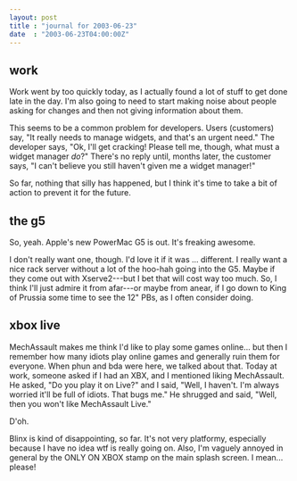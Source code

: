 ```yaml
---
layout: post
title : "journal for 2003-06-23"
date  : "2003-06-23T04:00:00Z"
---
```


## work

Work went by too quickly today, as I actually found a lot of stuff to get done late in the day.  I'm also going to need to start making noise about people asking for changes and then not giving information about them.

This seems to be a common problem for developers.  Users (customers) say, "It really needs to manage widgets, and that's an urgent need."  The developer says, "Ok, I'll get cracking!  Please tell me, though, what must a widget manager <em>do</em>?"  There's no reply until, months later, the customer says, "I can't believe you still haven't given me a widget manager!"

So far, nothing that silly has happened, but I think it's time to take a bit of action to prevent it for the future.

## the g5

So, yeah.  Apple's new PowerMac G5 is out.  It's freaking awesome.

I don't really want one, though.  I'd love it if it was ... different.  I really want a nice rack server without a lot of the hoo-hah going into the G5. Maybe if they come out with Xserve2---but I bet that will cost way too much. So, I think I'll just admire it from afar---or maybe from anear, if I go down to King of Prussia some time to see the 12" PBs, as I often consider doing.

## xbox live

MechAssault makes me think I'd like to play some games online... but then I remember how many idiots play online games and generally ruin them for everyone.  When phun and bda were here, we talked about that.  Today at work, someone asked if I had an XBX, and I mentioned liking MechAssault.  He asked, "Do you play it on Live?"  and I said, "Well, I haven't.  I'm always worried it'll be full of idiots.  That bugs me."  He shrugged and said, "Well, then you won't like MechAssault Live."

D'oh.

Blinx is kind of disappointing, so far.  It's not very platformy, especially because I have no idea wtf is really going on.  Also, I'm vaguely annoyed in general by the ONLY ON XBOX stamp on the main splash screen.  I mean... please!


